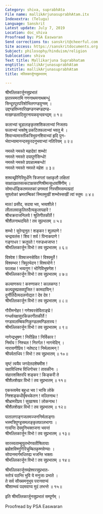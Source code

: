 ```yaml
---
Category: shiva, suprabhAta
File name: mallikArjunasuprabhAtam.itx
Indexextra: (Telugu)
Language: Sanskrit
Latest update: July 7, 2019
Location: doc_shiva
Proofread by: PSA Easwaran
Send corrections to: sanskrit@cheerful.com
Site access: https://sanskritdocuments.org
Subject: philosophy/hinduism/religion
Sublocation: shiva
Text title: Mallikarjuna Suprabhatam
engtitle: mallikArjunasuprabhAtam
itxtitle: mallikArjunasuprabhAtam
title: मल्लिकार्जुनसुप्रभातम्

---
```

  
 श्रीमल्लिकार्जुनसुप्रभातं   
प्रातस्स्मरामि गणनाथमनाथबन्धुं  
सिन्दूरपूरपरिशोभितगण्डयुग्मम् ।  
उद्दण्डविघ्नपरिखण्डनचण्डदण्ड-  
माखण्डलादिसुरनायकवृन्दवन्द्यम् ॥ १॥  
  
कलाभ्यां चूडालङ्कृतशशिकलाभ्यां निजतपः  
फलाभ्यां भक्तेषु प्रकटितफलाभ्यां भवतु मे ।  
शिवाभ्यामास्तीकत्रिभुवनशिवाभ्यां हृदि पुन-  
र्भवाभ्यामानन्दस्फुरदनुभवाभ्यां नतिरियम् ॥ २॥  
  
नमस्ते नमस्ते महादेव! शम्भो!  
नमस्ते नमस्ते दयापूर्णसिन्धो!  
नमस्ते नमस्ते प्रपन्नात्मबन्धो!  
नमस्ते नमस्ते नमस्ते महेश ॥ ३॥  
  
शश्वच्छ्रीगिरिमूर्धनि त्रिजगतां रक्षाकृतौ लक्षितां  
साक्षादक्षतसत्कटाक्षसरणिश्रीमत्सुधावर्षिणीम् ।  
सोमार्धाङ्कितमस्तकां प्रणमतां निस्सीमसम्पत्प्रदां  
सुश्लोकां भ्रमराम्बिकां स्मितमुखीं शम्भोस्सखीं त्वां स्तुमः ॥ ४॥  
  
मातः! प्रसीद, सदया भव, भव्यशीले !  
लीलालवाकुलितदैत्यकुलापहारे !  
श्रीचक्रराजनिलये ! श्रुतिगीतकीर्ते !  
श्रीशैलनाथदयिते ! तव सुप्रभातम् ॥ ५॥  
  
शम्भो ! सुरेन्द्रनुत ! शङ्कर ! शूलपाणे !  
चन्द्रावतंस ! शिव ! शर्व ! पिनाकपाणे !  
गङ्गाधर ! क्रतुपते ! गरुडध्वजाप्त !  
श्रीमल्लिकार्जुन विभो ! तव सुप्रभातम् ॥ ६॥  
  
विश्वेश ! विश्वजनसेवित ! विश्वमूर्ते !  
विश्वम्भर ! त्रिपुरभेदन ! विश्वयोने !  
फालाक्ष ! भव्यगुण ! भोगिविभूषणेश !  
श्रीमल्लिकार्जुन विभो ! तव सुप्रभातम् ॥ ७॥  
  
कल्याणरूप ! करुणाकर ! कालकण्ठ !  
कल्पद्रुमप्रसवपूजित ! कामदायिन् !  
दुर्नीतिदैत्यदलनोद्यत ! देव देव !  
श्रीमल्लिकार्जुन विभो ! तव सुप्रभातम् ॥ ८॥  
  
गौरीमनोहर ! गणेश्वरसेविताङ्घ्रे !  
गन्धर्वयक्षसुरकिन्नरगीतकीर्ते !  
गण्डावलम्बिफणिकुण्डलमण्डितास्य !  
श्रीमल्लिकार्जुन विभो ! तव सुप्रभातम् ॥ ९॥  
  
नागेन्द्रभूषण ! निरीहित ! निर्विकार !  
निर्माय ! निश्चल ! निरर्गल ! नागभेदिन् ।  
नारायणीप्रिय ! नतेष्टद ! निर्मलात्मन् !  
श्रीपर्वताधिप ! विभो ! तव सुप्रभातम् ॥ १०॥  
  
सृष्टं त्वयैव जगदेतदशेषमीश !  
रक्षाविधिश्च विधिगोचर ! तावकीनः ।  
संहारशक्तिरपि शङ्कर ! किङ्करी ते  
श्रीशैलशेखर विभो ! तव सुप्रभातम् ॥ ११॥  
  
एकस्त्वमेव बहुधा भव ! भासि लोके  
निश्शङ्कधीर्वृषभकेतन ! मल्लिनाथ !  
श्रीभ्रामरीप्रय ! सुखाश्रय ! लोकनाथ !  
श्रीशैलशेखर विभो ! तव सुप्रभातम् ॥ १२॥  
  
पातालगाङ्गजलमज्जननिर्मलाङ्गाः  
भस्मत्रिपुण्ड्रसमलङ्कृतफालभागाः ।  
गायन्ति देवमुनिभक्तजना भवन्तं  
श्रीमल्लिकार्जुन विभो ! तव सुप्रभातम् ॥ १३॥  
  
सारस्वताम्बुयुतभोगवतीश्रितायाः  
ब्रह्मेशविष्णुगिरिचुम्बितकृष्णवेण्याः ।  
सोपानमार्गमधिरुह्य भजन्ति भक्ताः  
श्रीमल्लिकार्जुन विभो ! तव सुप्रभातम् ॥ १४॥  
  
श्रीमल्लिकार्जुनमहेश्वरसुप्रभात-  
स्तोत्रं पठन्ति भुवि ये मनुजाः प्रभाते ।  
ते सर्व सौख्यमनुभूय परानवाप्यं  
श्रीशाम्भवं पदमवाप्य मुदं लभन्ते ॥ १५॥  
  
इति श्रीमल्लिकार्जुनसुप्रभातं सम्पूर्णम् ।  
  
Proofread by PSA Easwaran  
  
